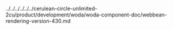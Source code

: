../../../../../../cerulean-circle-unlimited-2cu/product/development/woda/woda-component-doc/webbean-rendering-version-430.md